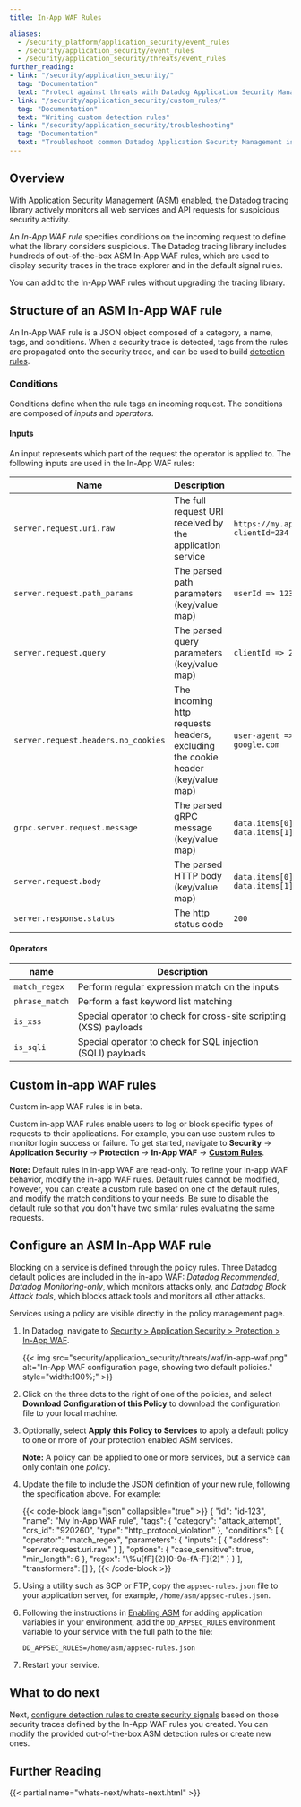 ```yaml
---
title: In-App WAF Rules

aliases:
  - /security_platform/application_security/event_rules
  - /security/application_security/event_rules
  - /security/application_security/threats/event_rules
further_reading:
- link: "/security/application_security/"
  tag: "Documentation"
  text: "Protect against threats with Datadog Application Security Management"
- link: "/security/application_security/custom_rules/"
  tag: "Documentation"
  text: "Writing custom detection rules"
- link: "/security/application_security/troubleshooting"
  tag: "Documentation"
  text: "Troubleshoot common Datadog Application Security Management issues"
---
```


## Overview

With Application Security Management (ASM) enabled, the Datadog tracing library actively monitors all web services and API requests for suspicious security activity.

An _In-App WAF rule_ specifies conditions on the incoming request to define what the library considers suspicious. The Datadog tracing library includes hundreds of out-of-the-box ASM In-App WAF rules, which are used to display security traces in the trace explorer and in the default signal rules.

You can add to the In-App WAF rules without upgrading the tracing library.

## Structure of an ASM In-App WAF rule

An In-App WAF rule is a JSON object composed of a category, a name, tags, and conditions. When a security trace is detected, tags from the rules are propagated onto the security trace, and can be used to build [detection rules][1].

### Conditions
Conditions define when the rule tags an incoming request. The conditions are composed of _inputs_ and _operators_.

#### Inputs
An input represents which part of the request the operator is applied to. The following inputs are used in the In-App WAF rules:

| Name | Description | Example |
|------|-------------|---------|
| `server.request.uri.raw` | The full request URI received by the application service | `https://my.api.com/users/1234/roles?clientId=234` |
| `server.request.path_params` | The parsed path parameters (key/value map) | `userId => 1234` |
| `server.request.query` | The parsed query parameters (key/value map) | `clientId => 234` |
| `server.request.headers.no_cookies` | The incoming http requests headers, excluding the cookie header (key/value map) | `user-agent => Zgrab, referer => google.com` |
| `grpc.server.request.message` | The parsed gRPC message (key/value map) | `data.items[0] => value0, data.items[1] => value1` |
| `server.request.body` | The parsed HTTP body (key/value map) | `data.items[0] => value0, data.items[1] => value1` |
| `server.response.status` | The http status code | `200` |

#### Operators

| name | Description |
|------|-------------|
| `match_regex` | Perform regular expression match on the inputs |
| `phrase_match` | Perform a fast keyword list matching |
| `is_xss` | Special operator to check for cross-site scripting (XSS) payloads |
| `is_sqli` | Special operator to check for SQL injection (SQLI) payloads |

## Custom in-app WAF rules

   <div class="alert alert-info">Custom in-app WAF rules is in beta.</div>

Custom in-app WAF rules enable users to log or block specific types of requests to their applications. For example, you can use custom rules to monitor login success or failure. To get started, navigate to **Security** -> **Application Security** -> **Protection** -> **In-App WAF** -> [**Custom Rules**][4].

**Note:** Default rules in in-app WAF are read-only. To refine your in-app WAF behavior, modify the in-app WAF rules. Default rules cannot be modified, however, you can create a custom rule based on one of the default rules, and modify the match conditions to your needs. Be sure to disable the default rule so that you don't have two similar rules evaluating the same requests.

## Configure an ASM In-App WAF rule

Blocking on a service is defined through the policy rules. Three Datadog default policies are included in the in-app WAF: *Datadog Recommended*, *Datadog Monitoring-only*, which monitors attacks only, and *Datadog Block Attack tools*, which blocks attack tools and monitors all other attacks.

Services using a policy are visible directly in the policy management page.

1. In Datadog, navigate to [Security > Application Security > Protection > In-App WAF][2].

   {{< img src="security/application_security/threats/waf/in-app-waf.png" alt="In-App WAF configuration page, showing two default policies." style="width:100%;" >}}

2. Click on the three dots to the right of one of the policies, and select **Download Configuration of this Policy** to download the configuration file to your local machine.
3. Optionally, select **Apply this Policy to Services** to apply a default policy to one or more of your protection enabled ASM services.

   **Note:** A policy can be applied to one or more services, but a service can only contain one _policy_.

3. Update the file to include the JSON definition of your new rule, following the specification above. For example:

   {{< code-block lang="json" collapsible="true" >}}
    {
        "id": "id-123",
        "name": "My In-App WAF rule",
        "tags": {
            "category": "attack_attempt",
            "crs_id": "920260",
            "type": "http_protocol_violation"
        },
        "conditions": [
            {
                "operator": "match_regex",
                "parameters": {
                    "inputs": [
                        {
                            "address": "server.request.uri.raw"
                        }
                    ],
                    "options": {
                        "case_sensitive": true,
                        "min_length": 6
                    },
                    "regex": "\\%u[fF]{2}[0-9a-fA-F]{2}"
                }
            }
        ],
        "transformers": []
    },
   {{< /code-block >}}

4. Using a utility such as SCP or FTP, copy the `appsec-rules.json` file to your application server, for example, `/home/asm/appsec-rules.json`.

5. Following the instructions in [Enabling ASM][3] for adding application variables in your environment, add the `DD_APPSEC_RULES` environment variable to your service with the full path to the file:
   ```
   DD_APPSEC_RULES=/home/asm/appsec-rules.json
   ```

6. Restart your service.

## What to do next

Next, [configure detection rules to create security signals][1] based on those security traces defined by the In-App WAF rules you created. You can modify the provided out-of-the-box ASM detection rules or create new ones.

## Further Reading

{{< partial name="whats-next/whats-next.html" >}}

[1]: /security/application_security/custom_rules/
[2]: https://app.datadoghq.com/security/appsec/in-app-waf
[3]: /security/application_security/enabling/
[4]: https://app.datadoghq.com/security/appsec/in-app-waf?config_by=custom-rules
